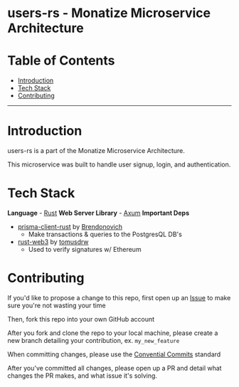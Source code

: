 # users-rs - Monatize Microservice Architecture

# Table of Contents
- [Introduction](#introduction)
- [Tech Stack](#tech-stack)
- [Contributing](#contributing)

--- 

# Introduction
users-rs is a part of the Monatize Microservice Architecture.

This microservice was built to handle user signup, login, and authentication.

# Tech Stack
**Language** - [Rust](https://www.rust-lang.org/)
**Web Server Library** - [Axum](https://github.com/tokio-rs/axum)
**Important Deps**
- [prisma-client-rust](https://github.com/Brendonovich/prisma-client-rust) by [Brendonovich](https://github.com/Brendonovich)
    - Make transactions & queries to the PostgresQL DB's
- [rust-web3](https://github.com/tomusdrw/rust-web3) by [tomusdrw](https://github.com/tomusdrw)
    - Used to verify signatures w/ Ethereum

# Contributing
If you'd like to propose a change to this repo, first open up an [Issue](https://github.com/Monatize/users-rs/issues) to make sure you're not wasting your time

Then, fork this repo into your own GitHub account

After you fork and clone the repo to your local machine, please create a new branch detailing your contribution, ex. ``my_new_feature``

When committing changes, please use the [Convential Commits](https://www.conventionalcommits.org/en/v1.0.0/) standard

After you've committed all changes, please open up a PR and detail what changes the PR makes, and what issue it's solving.
